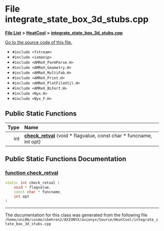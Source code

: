 
# File integrate\_state\_box\_3d\_stubs.cpp


[**File List**](files.md) **>** [**HeatCool**](dir_8c890215953ac09098af8cb94c8b9fc0.md) **>** [**integrate\_state\_box\_3d\_stubs.cpp**](integrate__state__box__3d__stubs_8cpp.md)

[Go to the source code of this file.](integrate__state__box__3d__stubs_8cpp_source.md)



* `#include <fstream>`
* `#include <iomanip>`
* `#include <AMReX_ParmParse.H>`
* `#include <AMReX_Geometry.H>`
* `#include <AMReX_MultiFab.H>`
* `#include <AMReX_Print.H>`
* `#include <AMReX_PlotFileUtil.H>`
* `#include <AMReX_BLFort.H>`
* `#include <Nyx.H>`
* `#include <Nyx_F.H>`
















## Public Static Functions

| Type | Name |
| ---: | :--- |
|  int | [**check\_retval**](integrate__state__box__3d__stubs_8cpp.md#function-check-retval) (void \* flagvalue, const char \* funcname, int opt) <br> |







## Public Static Functions Documentation


### <a href="#function-check-retval" id="function-check-retval">function check\_retval </a>


```cpp
static int check_retval (
    void * flagvalue,
    const char * funcname,
    int opt
) 
```



------------------------------
The documentation for this class was generated from the following file `/home/uni06/cosmo/cbehren2/AXIONYX/axionyx/Source/HeatCool/integrate_state_box_3d_stubs.cpp`